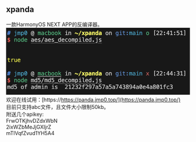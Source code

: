## xpanda
一款HarmonyOS NEXT APP的反编译器。
![结果](./image.png)<br>
欢迎在线试用：[https://https://panda.jmp0.top/](https://panda.jmp0.top/)<br>
目前只支持abc文件，且文件大小限制50kb。<br>
附送几个apikey:<br>
FrwOTKjhvDZdxWbN<br>
2ixWZbMeJjGXIjrZ<br>
mTlVqfZvud1YH5A4<br>
